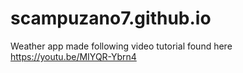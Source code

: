 # scampuzano7.github.io
Weather app made following video tutorial found here https://youtu.be/MIYQR-Ybrn4
